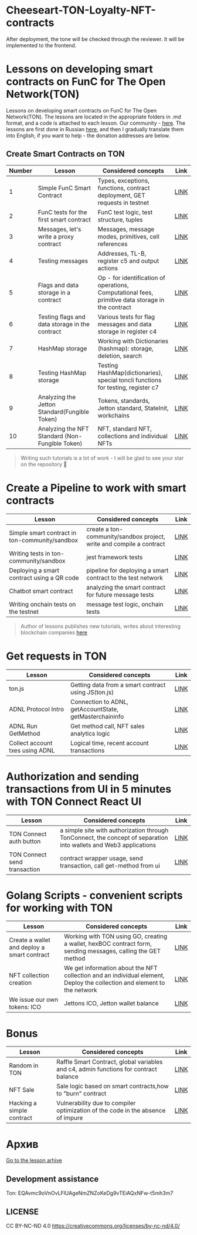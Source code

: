 # Cheeseart-TON-Loyalty-NFT-contracts
After deployment, the tone will be checked through the reviewer. It will be implemented to the frontend.

# Lessons on developing smart contracts on FunC for The Open Network(TON)

Lessons on developing smart contracts on FunC for The Open Network(TON). The lessons are located in the appropriate folders in .md format, and a code is attached to each lesson. Our community - [here](https://t.me/ton_learn). The lessons are first done in Russian [here](https://github.com/romanovichim/TonFunClessons_ru/), and then I gradually translate them into English, if you want to help - the donation addresses are below.

## Create Smart Contracts on TON 

| Number | Lesson | Considered concepts | Link | 
| ------------- | ------------- | ------------- | ------------- |
| 1 | Simple FunC Smart Contract | Types, exceptions, functions, contract deployment, GET requests in testnet | [LINK](./lessons/smartcontract/1lesson/firstlesson.md)  | 
| 2 | FunC tests for the first smart contract  | FunC test logic, test structure, tuples  | [LINK](./lessons/smartcontract/2lesson/secondlesson.md) | 
| 3 | Messages, let's write a proxy contract |  Messages, message modes, primitives, cell references | [LINK](./lessons/smartcontract/3lesson/thirdlesson.md) | 
| 4 | Testing messages | Addresses, TL-B, register c5 and output actions |  [LINK](./lessons/smartcontract/4lesson/forthlesson.md) | 
| 5 | Flags and data storage in a contract | Op - for identification of operations, Computational fees, primitive data storage in the contract  | [LINK](./lessons/smartcontract/5lesson/fifthlesson.md) |  
| 6 | Testing flags and data storage in the contract |  Various tests for flag messages and data storage in register c4  | [LINK](./lessons/smartcontract/6lesson/sixthlesson.md) |  
| 7 | HashMap storage  | Working with Dictionaries (hashmap): storage, deletion, search  | [LINK](./lessons/smartcontract/7lesson/seventhlesson.md) | 
| 8 | Testing HashMap storage  | Testing HashMap(dictionaries), special toncli functions for testing, register c7  | [LINK](./lessons/smartcontract/8lesson/eighthlesson.md)  | 
| 9 | Analyzing the Jetton Standard(Fungible Token)  | Tokens, standards, Jetton standard, StateInit, workchains  | [LINK](./lessons/smartcontract/9lesson/ninthlesson.md)  | 
| 10 | Analyzing the NFT Standard (Non-Fungible Token)  |  NFT, standard NFT, collections and individual NFTs | [LINK](./lessons/smartcontract/10lesson/tenthlesson.md)  | 
> Writing such tutorials is a lot of work - I will be glad to see your star on the repository 🌟

# Create a Pipeline to work with smart contracts

| Lesson | Considered concepts | Link | 
| ------------- | ------------- | ------------- |
| Simple smart contract in ton-community/sandbox | create a ton-community/sandbox project, write and compile a contract| [LINK](./lessons/pipeline/simplesmartcontract.md) | 
| Writing tests in ton-community/sandbox | jest framework tests  | [LINK](./lessons/pipeline/simpletest.md) | 
| Deploying a smart contract using a QR code | pipeline for deploying a smart contract to the test network | [LINK](./lessons/pipeline/simpledeploy.md) | 
| Chatbot smart contract | analyzing the smart contract for future message tests | [LINK](./lessons/pipeline/chatbot.md)  | 
| Writing onchain tests on the testnet | message test logic, onchain tests  | [LINK](./lessons/pipeline/chatbottest.md)  | 

> Author of lessons publishes new tutorials, writes about interesting blockchain companies [here](https://t.me/ton_learn)

# Get requests in TON

| Lesson | Considered concepts | Link | 
| ------------- | ------------- | ------------- | 
| ton.js | Getting data from a smart contract using JS(ton.js)  | [LINK](./lessons/requests/20lesson/tonjs_eng.md) | 
| ADNL Protocol Intro | Connection to ADNL, getAccountState, getMasterchaininfo  | [LINK](./lessons/requests/ADNL/adnlintro.md) | 
| ADNL Run GetMethod | Get method call, NFT sales analytics logic  | [LINK](./lessons/requests/ADNL/adnlgetsale.md) | 
| Collect account txes using ADNL | Logical time, recent account transactions  | [LINK](./lessons/requests/ADNL/adnltxes.md) | 

# Authorization and sending transactions from UI in 5 minutes with TON Connect React UI

| Lesson | Considered concepts | Link | 
| ------------- | ------------- | ------------- | 
| TON Connect auth button| a simple site with authorization through TonConnect, the concept of separation into wallets and Web3 applications |  [LINK](./lessons/tonconnect/button.md) | 
| TON Connect send transaction | contract wrapper usage, send transaction, call get-method from ui  | [LINK](./lessons/tonconnect/sendtx.md) | 

# Golang Scripts - convenient scripts for working with TON

| Lesson | Considered concepts | Link | 
| ------------- | ------------- | ------------- | 
| Create a wallet and deploy a smart contract | Working with TON using GO, creating a wallet, hexBOC contract form, sending messages, calling the GET method | [LINK](./lessons/golang/14lesson/wallet_eng.md) | 
| NFT collection creation | We get information about the NFT collection and an individual element, Deploy the collection and element to the network | [LINK](./lessons/golang/15lesson/NFTCollectionDeploy_eng.md) | 
| We issue our own tokens: ICO | Jettons ICO, Jetton wallet balance| [LINK](./lessons/golang/16lesson/ICO.md) | 

# Bonus

| Lesson | Considered concepts | Link | 
| ------------- | ------------- | ------------- | 
| Random in TON| Raffle Smart Contract, global variables and c4, admin functions for contract balance  | [LINK](./lessons/bonus/random/random.md) | 
|  NFT Sale | Sale logic based on smart contracts,how to "burn" contract | [LINK](./lessons/bonus/17lesson/nftsale_eng.md) |
| Hacking a simple contract | Vulnerability due to compiler optimization of the code in the absence of impure   | [LINK](./lessons/bonus/18lesson/hack_eng.md) | 

# Архив

[Go to the lesson arhive](./arhive)

## Development assistance

Ton:  EQAvmc9oVnOvLFlUAgeNmZNZoKeDg9vTEiAQxNFw-t5mh3m7

 
## LICENSE

CC BY-NC-ND 4.0 https://creativecommons.org/licenses/by-nc-nd/4.0/
